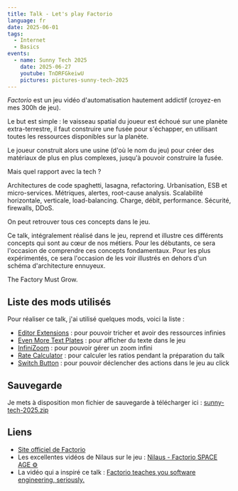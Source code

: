 ```yaml
---
title: Talk - Let's play Factorio
language: fr
date: 2025-06-01
tags:
  - Internet
  - Basics
events:
  - name: Sunny Tech 2025
    date: 2025-06-27
    youtube: TnDRFGkeiwU
    pictures: pictures-sunny-tech-2025
---
```


_Factorio_ est un jeu vidéo d'automatisation hautement addictif (croyez-en mes 300h de jeu).

Le but est simple : le vaisseau spatial du joueur est échoué sur une planète extra-terrestre, il faut construire une fusée pour s'échapper, en utilisant toutes les ressources disponibles sur la planète.

Le joueur construit alors une usine (d'où le nom du jeu) pour créer des matériaux de plus en plus complexes, jusqu'à pouvoir construire la fusée.

Mais quel rapport avec la tech ?

Architectures de code spaghetti, lasagna, refactoring. Urbanisation, ESB et micro-services. Métriques, alertes, root-cause analysis. Scalabilité horizontale, verticale, load-balancing. Charge, débit, performance. Sécurité, firewalls, DDoS.

On peut retrouver tous ces concepts dans le jeu.

Ce talk, intégralement réalisé dans le jeu, reprend et illustre ces différents concepts qui sont au cœur de nos métiers. Pour les débutants, ce sera l'occasion de comprendre ces concepts fondamentaux. Pour les plus expérimentés, ce sera l'occasion de les voir illustrés en dehors d'un schéma d'architecture ennuyeux.

The Factory Must Grow.

## Liste des mods utilisés

Pour réaliser ce talk, j'ai utilisé quelques mods, voici la liste :

* [Editor Extensions](https://mods.factorio.com/mod/EditorExtensions) : pour pouvoir tricher et avoir des ressources infinies
* [Even More Text Plates](https://mods.factorio.com/mod/even-more-text-plates-2_0) : pour afficher du texte dans le jeu
* [InfiniZoom](https://mods.factorio.com/mod/Infinizoom) : pour pouvoir gérer un zoom infini
* [Rate Calculator](https://mods.factorio.com/mod/RateCalculator) : pour calculer les ratios pendant la préparation du talk
* [Switch Button](https://mods.factorio.com/mod/switch-button) : pour pouvoir déclencher des actions dans le jeu au click

## Sauvegarde

Je mets à disposition mon fichier de sauvegarde à télécharger ici : [sunny-tech-2025.zip](sunny-tech-2025.zip)

## Liens

* [Site officiel de Factorio](https://www.factorio.com/)
* Les excellentes vidéos de Nilaus sur le jeu : [Nilaus - Factorio SPACE AGE ⚙️](https://youtube.com/playlist?list=PLV3rF--heRVtEiOK1dCD912g9Jn8pG-QA&feature=shared)
* La vidéo qui a inspiré ce talk : [Factorio teaches you software engineering, seriously.](https://www.youtube.com/watch?v=vPdUjLqC15Q)